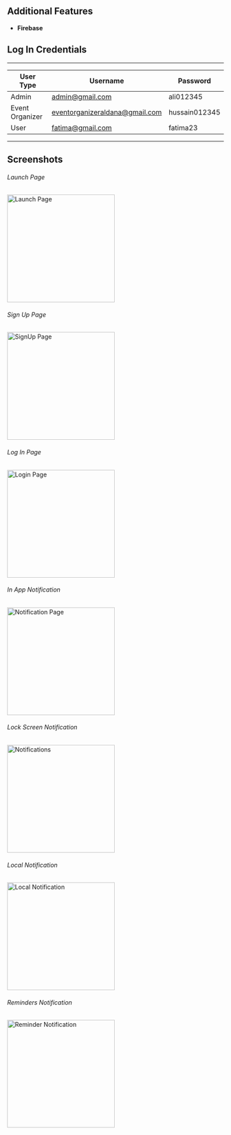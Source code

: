 













## Additional Features 
- **Firebase**

## Log In Credentials 

--------------------------------------------------------------------
| User Type       | Username                       | Password      |
| --------------- | ------------------------------ | ------------- |
| Admin           | admin@gmail.com                | ali012345     |
| Event Organizer | eventorganizeraldana@gmail.com | hussain012345 |
| User            | fatima@gmail.com               | fatima23      |
--------------------------------------------------------------------

## Screenshots
###### Launch Page
<img src="images/LaunchScreen.png" alt="Launch Page" width="250">

###### Sign Up Page
<img src="images/Signup.png" alt="SignUp Page" width="250">

###### Log In Page
<img src="images/Login.png" alt="Login Page" width="250">

###### In App Notification
<img src="images/Notification.png" alt="Notification Page" width="250">

###### Lock Screen Notification
<img src="images/LockScreenNotification.png" alt="Notifications" width="250">

###### Local Notification
<img src="images/LocalNotification.png" alt="Local Notification" width="250">

###### Reminders Notification
<img src="images/Reminders.png" alt="Reminder Notification" width="250">
